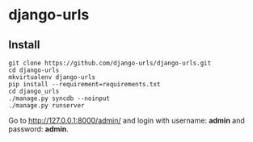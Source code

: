 django-urls
===========

## Install

    git clone https://github.com/django-urls/django-urls.git
    cd django-urls
    mkvirtualenv django-urls
    pip install --requirement=requirements.txt
    cd django_urls
    ./manage.py syncdb --noinput
    ./manage.py runserver

Go to http://127.0.0.1:8000/admin/ and login with username: **admin** and password: **admin**.
